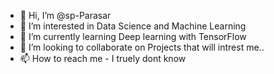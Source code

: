 - 👋 Hi, I’m @sp-Parasar
- 👀 I’m interested in Data Science and Machine Learning 
- 🌱 I’m currently learning Deep learning with TensorFlow
- 💞️ I’m looking to collaborate on Projects that will intrest me..
- 📫 How to reach me - I truely dont know

<!---
sp-Parasar/sp-Parasar is a ✨ special ✨ repository because its `README.md` (this file) appears on your GitHub profile.
You can click the Preview link to take a look at your changes.
--->

